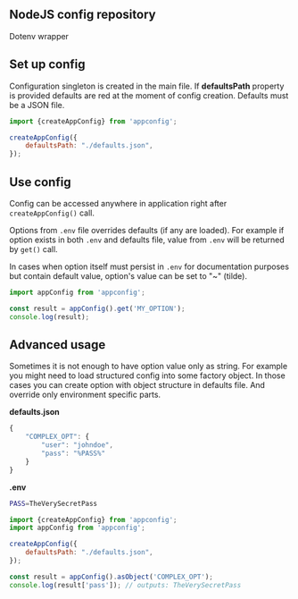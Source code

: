 NodeJS config repository
--

Dotenv wrapper

## Set up config

Configuration singleton is created in the main file. If **defaultsPath** property is provided defaults are red at 
the moment of config creation. Defaults must be a JSON file.

```javascript 1.8
import {createAppConfig} from 'appconfig';

createAppConfig({
    defaultsPath: "./defaults.json",
});
```

## Use config

Config can be accessed anywhere in application right after `createAppConfig()` call.

Options from `.env` file overrides defaults (if any are loaded). For example if option exists in both `.env` and 
defaults file, value from `.env` will be returned by `get()` call.

In cases when option itself must persist in `.env` for documentation purposes but contain default value, option's value 
can be set to "~" (tilde).

```javascript 1.8
import appConfig from 'appconfig';

const result = appConfig().get('MY_OPTION');
console.log(result);
```

## Advanced usage

Sometimes it is not enough to have option value only as string. For example you might need to load structured config into 
some factory object. In those cases you can create option with object structure in defaults file. And override only 
environment specific parts.

**defaults.json**
```javascript 1.8
{
    "COMPLEX_OPT": {
        "user": "johndoe",
        "pass": "%PASS%"
    }
}
```

**.env**
```bash
PASS=TheVerySecretPass
```

```javascript 1.8
import {createAppConfig} from 'appconfig';
import appConfig from 'appconfig';

createAppConfig({
    defaultsPath: "./defaults.json",
});

const result = appConfig().asObject('COMPLEX_OPT');
console.log(result['pass']); // outputs: TheVerySecretPass

```

